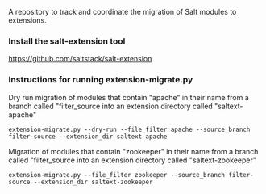 A repository to track and coordinate the migration of Salt modules to extensions.

### Install the salt-extension tool
https://github.com/saltstack/salt-extension

### Instructions for running extension-migrate.py

Dry run migration of modules that contain "apache" in their name from a branch called "filter_source into an extension directory called "saltext-apache"
```
extension-migrate.py --dry-run --file_filter apache --source_branch filter-source --extension_dir saltext-apache
```

Migration of modules that contain "zookeeper" in their name from a branch called "filter_source into an extension directory called "saltext-zookeeper"
```
extension-migrate.py --file_filter zookeeper --source_branch filter-source --extension_dir saltext-zookeeper
```
